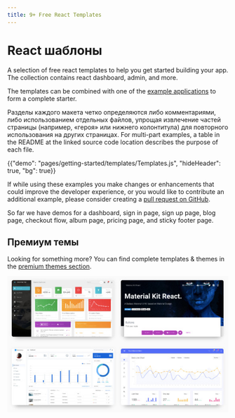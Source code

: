 ```yaml
---
title: 9+ Free React Templates
---
```


# React шаблоны

<p class="description">A selection of free react templates to help you get started building your app. The collection contains react dashboard, admin, and more.</p>

The templates can be combined with one of the [example applications](https://github.com/mui-org/material-ui/tree/master/examples) to form a complete starter.

Разделы каждого макета четко определяются либо комментариями, либо использованием отдельных файлов, упрощая извлечение частей страницы (например, «героя» или нижнего колонтитула) для повторного использования на других страницах. For multi-part examples, a table in the README at the linked source code location describes the purpose of each file.

{{"demo": "pages/getting-started/templates/Templates.js", "hideHeader": true, "bg": true}}

If while using these examples you make changes or enhancements that could improve the developer experience, or you would like to contribute an additional example, please consider creating a [pull request on GitHub](https://github.com/mui-org/material-ui/pulls).

So far we have demos for a dashboard, sign in page, sign up page, blog page, checkout flow, album page, pricing page, and sticky footer page.

## Премиум темы

Looking for something more? You can find complete templates & themes in the <a href="https://themes.material-ui.com/" data-ga-event-category="premium-themes" data-ga-event-action="click" data-ga-event-label="templates-link">premium themes section</a>.

<a href="https://themes.material-ui.com/" data-ga-event-category="premium-themes" data-ga-event-action="click" data-ga-event-label="templates-image"><img src="/static/images/themes-light.jpg" alt="react templates" /></a>
